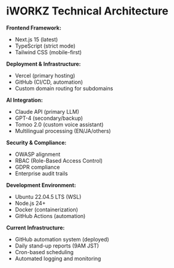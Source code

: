 # iWORKZ Technical Architecture

**Frontend Framework:**
- Next.js 15 (latest)
- TypeScript (strict mode)
- Tailwind CSS (mobile-first)

**Deployment & Infrastructure:**
- Vercel (primary hosting)
- GitHub (CI/CD, automation)
- Custom domain routing for subdomains

**AI Integration:**
- Claude API (primary LLM)
- GPT-4 (secondary/backup)
- Tomoo 2.0 (custom voice assistant)
- Multilingual processing (EN/JA/others)

**Security & Compliance:**
- OWASP alignment
- RBAC (Role-Based Access Control)
- GDPR compliance
- Enterprise audit trails

**Development Environment:**
- Ubuntu 22.04.5 LTS (WSL)
- Node.js 24+ 
- Docker (containerization)
- GitHub Actions (automation)

**Current Infrastructure:**
- GitHub automation system (deployed)
- Daily stand-up reports (9AM JST)
- Cron-based scheduling
- Automated logging and monitoring
